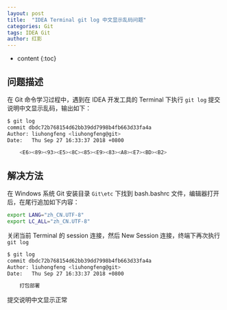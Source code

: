 ```yaml
---
layout: post
title:  "IDEA Terminal git log 中文显示乱码问题"
categories: Git
tags: IDEA Git
author: 红影
---
```


* content
{:toc}

## 问题描述

在 Git 命令学习过程中，遇到在 IDEA 开发工具的 Terminal 下执行 `git log` 提交说明中文显示乱码，输出如下：
``` bash
$ git log
commit dbdc72b768154d62bb39dd7998b4fb663d33fa4a
Author: liuhongfeng <liuhongfeng@git>
Date:   Thu Sep 27 16:33:37 2018 +0800

    <E6><89><93><E5><8C><85><E9><83><A8><E7><BD><B2>
```

## 解决方法

在 Windows 系统 Git 安装目录 `Git\etc` 下找到 bash.bashrc 文件，编辑器打开后，在尾行追加如下内容：
``` bash
export LANG="zh_CN.UTF-8"
export LC_ALL="zh_CN.UTF-8"
```

关闭当前 Terminal 的 session 连接，然后 New Session 连接，终端下再次执行 `git log`
``` bash
$ git log
commit dbdc72b768154d62bb39dd7998b4fb663d33fa4a
Author: liuhongfeng <liuhongfeng@git>
Date:   Thu Sep 27 16:33:37 2018 +0800

    打包部署
```

提交说明中文显示正常